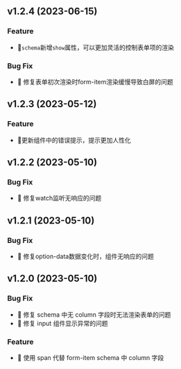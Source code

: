 ## v1.2.4 (2023-06-15)

### Feature
- 🍬`schema`新增`show`属性，可以更加灵活的控制表单项的渲染

### Bug Fix

- 🐛 修复表单初次渲染时form-item渲染缓慢导致白屏的问题


## v1.2.3 (2023-05-12)

### Feature
- 🍬更新组件中的错误提示，提示更加人性化


## v1.2.2 (2023-05-10)

### Bug Fix

- 🐛 修复watch监听无响应的问题


## v1.2.1 (2023-05-10)

### Bug Fix
- 🐛 修复option-data数据变化时，组件无响应的问题

## v1.2.0 (2023-05-10)

### Bug Fix

- 🐛 修复 schema 中无 column 字段时无法渲染表单的问题
- 🐛 修复 input 组件显示异常的问题

### Feature

- 🍬 使用 span 代替 form-item schema 中 column 字段
